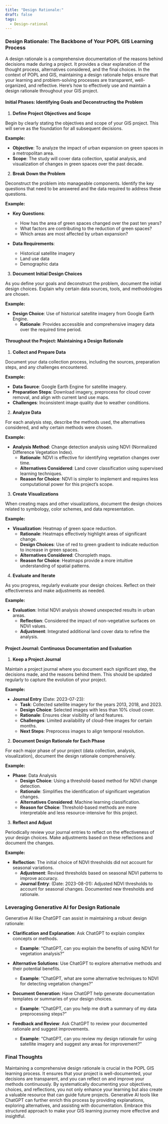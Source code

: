 ```yaml
---
title: "Design Rationale:"
draft: false
tags:
  - Design-rational
---
```

 
### Design Rationale: The Backbone of Your POPL GIS Learning Process

A design rationale is a comprehensive documentation of the reasons behind decisions made during a project. It provides a clear explanation of the thought process, alternatives considered, and the final choices. In the context of POPL and GIS, maintaining a design rationale helps ensure that your learning and problem-solving processes are transparent, well-organized, and reflective. Here’s how to effectively use and maintain a design rationale throughout your GIS project.

#### Initial Phases: Identifying Goals and Deconstructing the Problem

1. **Define Project Objectives and Scope**

Begin by clearly stating the objectives and scope of your GIS project. This will serve as the foundation for all subsequent decisions.

**Example:**
- **Objective**: To analyze the impact of urban expansion on green spaces in a metropolitan area.
- **Scope**: The study will cover data collection, spatial analysis, and visualization of changes in green spaces over the past decade.

2. **Break Down the Problem**

Deconstruct the problem into manageable components. Identify the key questions that need to be answered and the data required to address these questions.

**Example:**
- **Key Questions**:
  - How has the area of green spaces changed over the past ten years?
  - What factors are contributing to the reduction of green spaces?
  - Which areas are most affected by urban expansion?

- **Data Requirements**:
  - Historical satellite imagery
  - Land use data
  - Demographic data

3. **Document Initial Design Choices**

As you define your goals and deconstruct the problem, document the initial design choices. Explain why certain data sources, tools, and methodologies are chosen.

**Example:**
- **Design Choice**: Use of historical satellite imagery from Google Earth Engine.
  - **Rationale**: Provides accessible and comprehensive imagery data over the required time period.

#### Throughout the Project: Maintaining a Design Rationale

1. **Collect and Prepare Data**

Document your data collection process, including the sources, preparation steps, and any challenges encountered.

**Example:**
- **Data Source**: Google Earth Engine for satellite imagery.
- **Preparation Steps**: Download imagery, preprocess for cloud cover removal, and align with current land use maps.
- **Challenges**: Inconsistent image quality due to weather conditions.

2. **Analyze Data**

For each analysis step, describe the methods used, the alternatives considered, and why certain methods were chosen.

**Example:**
- **Analysis Method**: Change detection analysis using NDVI (Normalized Difference Vegetation Index).
  - **Rationale**: NDVI is effective for identifying vegetation changes over time.
  - **Alternatives Considered**: Land cover classification using supervised learning techniques.
  - **Reason for Choice**: NDVI is simpler to implement and requires less computational power for this project’s scope.

3. **Create Visualizations**

When creating maps and other visualizations, document the design choices related to symbology, color schemes, and data representation.

**Example:**
- **Visualization**: Heatmap of green space reduction.
  - **Rationale**: Heatmaps effectively highlight areas of significant change.
  - **Design Choices**: Use of red to green gradient to indicate reduction to increase in green spaces.
  - **Alternatives Considered**: Choropleth maps.
  - **Reason for Choice**: Heatmaps provide a more intuitive understanding of spatial patterns.

4. **Evaluate and Iterate**

As you progress, regularly evaluate your design choices. Reflect on their effectiveness and make adjustments as needed.

**Example:**
- **Evaluation**: Initial NDVI analysis showed unexpected results in urban areas.
  - **Reflection**: Considered the impact of non-vegetative surfaces on NDVI values.
  - **Adjustment**: Integrated additional land cover data to refine the analysis.

#### Project Journal: Continuous Documentation and Evaluation

1. **Keep a Project Journal**

Maintain a project journal where you document each significant step, the decisions made, and the reasons behind them. This should be updated regularly to capture the evolution of your project.

**Example:**
- **Journal Entry** (Date: 2023-07-23):
  - **Task**: Collected satellite imagery for the years 2013, 2018, and 2023.
  - **Design Choice**: Selected images with less than 10% cloud cover.
  - **Rationale**: Ensures clear visibility of land features.
  - **Challenges**: Limited availability of cloud-free images for certain months.
  - **Next Steps**: Preprocess images to align temporal resolution.

2. **Document Design Rationale for Each Phase**

For each major phase of your project (data collection, analysis, visualization), document the design rationale comprehensively.

**Example:**
- **Phase**: Data Analysis
  - **Design Choice**: Using a threshold-based method for NDVI change detection.
  - **Rationale**: Simplifies the identification of significant vegetation changes.
  - **Alternatives Considered**: Machine learning classification.
  - **Reason for Choice**: Threshold-based methods are more interpretable and less resource-intensive for this project.

3. **Reflect and Adjust**

Periodically review your journal entries to reflect on the effectiveness of your design choices. Make adjustments based on these reflections and document the changes.

**Example:**
- **Reflection**: The initial choice of NDVI thresholds did not account for seasonal variations.
  - **Adjustment**: Revised thresholds based on seasonal NDVI patterns to improve accuracy.
  - **Journal Entry**: (Date: 2023-08-01): Adjusted NDVI thresholds to account for seasonal changes. Documented new thresholds and rationale.

### Leveraging Generative AI for Design Rationale

Generative AI like ChatGPT can assist in maintaining a robust design rationale:

- **Clarification and Explanation**: Ask ChatGPT to explain complex concepts or methods.
  - **Example**: “ChatGPT, can you explain the benefits of using NDVI for vegetation analysis?”

- **Alternative Solutions**: Use ChatGPT to explore alternative methods and their potential benefits.
  - **Example**: “ChatGPT, what are some alternative techniques to NDVI for detecting vegetation changes?”

- **Document Generation**: Have ChatGPT help generate documentation templates or summaries of your design choices.
  - **Example**: “ChatGPT, can you help me draft a summary of my data preprocessing steps?”

- **Feedback and Review**: Ask ChatGPT to review your documented rationale and suggest improvements.
  - **Example**: “ChatGPT, can you review my design rationale for using satellite imagery and suggest any areas for improvement?”

### Final Thoughts

Maintaining a comprehensive design rationale is crucial in the POPL GIS learning process. It ensures that your project is well-documented, your decisions are transparent, and you can reflect on and improve your methods continuously. By systematically documenting your objectives, choices, and reflections, you not only enhance your learning but also create a valuable resource that can guide future projects. Generative AI tools like ChatGPT can further enrich this process by providing explanations, exploring alternatives, and assisting with documentation. Embrace this structured approach to make your GIS learning journey more effective and insightful.